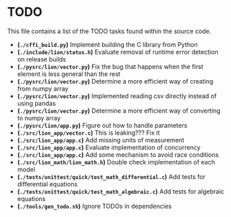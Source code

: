 # TODO
This file contains a list of the TODO tasks found within the source code.
- **(`./cffi_build.py`)** Implement building the C library from Python
- **(`./include/lion/status.h`)** Evaluate removal of runtime error detection on release builds
- **(`./pysrc/lion/vector.py`)** Fix the bug that happens when the first element is less general than the rest
- **(`./pysrc/lion/vector.py`)** Determine a more efficient way of creating from numpy array
- **(`./pysrc/lion/vector.py`)** Implemented reading csv directly instead of using pandas
- **(`./pysrc/lion/vector.py`)** Determine a more efficient way of converting to numpy array
- **(`./pysrc/lion/app.py`)** Figure out how to handle parameters
- **(`./src/lion_app/vector.c`)** This is leaking??? Fix it
- **(`./src/lion_app/app.c`)** Add missing units of measurement
- **(`./src/lion_app/app.c`)** Evaluate implementation of concurrency
- **(`./src/lion_app/app.c`)** Add some mechanism to avoid race conditions
- **(`./src/lion_math/lion_math.h`)** Double check implementation of each model
- **(`./tests/unittest/quick/test_math_differential.c`)** Add tests for differential equations
- **(`./tests/unittest/quick/test_math_algebraic.c`)** Add tests for algebraic equations
- **(`./tools/gen_todo.sh`)** Ignore TODOs in dependencies
